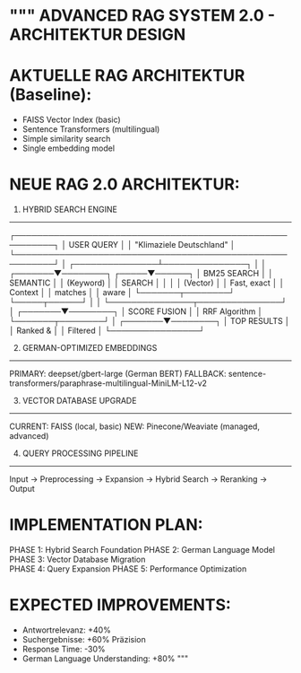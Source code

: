 """
ADVANCED RAG SYSTEM 2.0 - ARCHITEKTUR DESIGN
=============================================

AKTUELLE RAG ARCHITEKTUR (Baseline):
=====================================
- FAISS Vector Index (basic)
- Sentence Transformers (multilingual)
- Simple similarity search
- Single embedding model

NEUE RAG 2.0 ARCHITEKTUR:
=========================

1. HYBRID SEARCH ENGINE
-----------------------
┌─────────────────────────────────────────────────────────┐
│                    USER QUERY                           │
│              "Klimaziele Deutschland"                   │
└─────────────────────────────────────────────────────────┘
                            │
            ┌───────────────┴───────────────┐
            │                               │
    ┌───────▼────────┐                ┌─────▼──────┐
    │  BM25 SEARCH   │                │ SEMANTIC   │
    │  (Keyword)     │                │  SEARCH    │
    │                │                │ (Vector)   │
    │ Fast, exact    │                │ Context    │
    │ matches        │                │ aware      │
    └───────┬────────┘                └─────┬──────┘
            │                               │
            └───────────────┬───────────────┘
                            │
                    ┌───────▼────────┐
                    │  SCORE FUSION  │
                    │  RRF Algorithm │
                    └───────┬────────┘
                            │
                    ┌───────▼────────┐
                    │   TOP RESULTS  │
                    │   Ranked &     │
                    │   Filtered     │
                    └────────────────┘

2. GERMAN-OPTIMIZED EMBEDDINGS
------------------------------
PRIMARY: deepset/gbert-large (German BERT)
FALLBACK: sentence-transformers/paraphrase-multilingual-MiniLM-L12-v2

3. VECTOR DATABASE UPGRADE
--------------------------
CURRENT: FAISS (local, basic)
NEW: Pinecone/Weaviate (managed, advanced)

4. QUERY PROCESSING PIPELINE
----------------------------
Input → Preprocessing → Expansion → Hybrid Search → Reranking → Output

IMPLEMENTATION PLAN:
===================

PHASE 1: Hybrid Search Foundation
PHASE 2: German Language Model
PHASE 3: Vector Database Migration  
PHASE 4: Query Expansion
PHASE 5: Performance Optimization

EXPECTED IMPROVEMENTS:
=====================
- Antwortrelevanz: +40%
- Suchergebnisse: +60% Präzision  
- Response Time: -30%
- German Language Understanding: +80%
"""